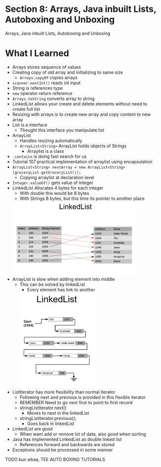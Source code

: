# Section 8: Arrays, Java inbuilt Lists, Autoboxing and Unboxing

Arrays, Java inbuilt Lists, Autoboxing and Unboxing

# What I Learned
* Arrays stores sequence of values
* Creating copy of old array and initializing to same size
	* `Arrays.copyOf` copies arrays
* `scanner.nextInt()` reads int input
* String is references type
* `new` operator return reference
* `Arrays.toString` converts array to string
* LinkedList allows your create and delete elements without need to create full list
* Resizing with arrays is to create new array and copy content to new array
* List is a interface
	* Thought this interface you manipulate list
* ArrayList
	* Handles resizing automatically
	* `ArrayList<String>` ArrayList holds objects of Strings
		* Arraylist is a class
* `.contains` is doing fast search for us
* Tutorial 107 practical implementation of arraylist using encapsulation
* `ArrayList<String> nextArray = new ArrayList<String>(groceryList.getGroceryList());`
	* Copying arraylist at declaration level
* `Integer.valueOf()` gets value of integer
* LinkedList Allocates 4 bytes for each integer
	* With double this would be 8 bytes
	* With Strings 8 bytes, but this time its pointer to another place
	<img src="linkedList2.PNG" alt="alt text" width="400"/>
* ArrayList is slow when adding element into middle
	* This can be solved by linkedList
		* Every element has link to another	
		<img src="linkedList.PNG" alt="alt text" width="250"/>
* ListIterator has more flexibility than normal iterator
	* Following next and previous is provided in this flexible iterator
	* REMEMBER Need to go next first to point to first record
	* stringListIterator.next()
		* Moves to next in the linkedList
	* stringListIterator.previous();
		* Goes back in linkedList
* LinkedList are good
	* When want add or remove lot of data, also good when sorting
* Java has implemented LinkedList as double linked list
	* References forward and backwards are stored
* Exceptions should be processed in some manner
	
	
TODO kun aikaa, TEE AUTO BOXING TUTORIALS